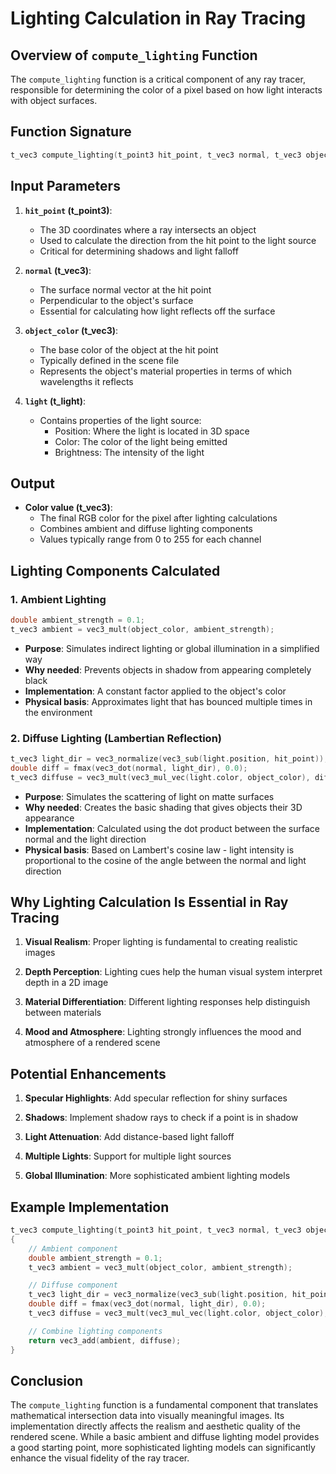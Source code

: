 # Lighting Calculation in Ray Tracing

## Overview of `compute_lighting` Function

The `compute_lighting` function is a critical component of any ray tracer, responsible for determining the color of a pixel based on how light interacts with object surfaces.

## Function Signature

```c
t_vec3 compute_lighting(t_point3 hit_point, t_vec3 normal, t_vec3 object_color, t_light light);
```

## Input Parameters

1. **`hit_point` (t_point3)**:
   - The 3D coordinates where a ray intersects an object
   - Used to calculate the direction from the hit point to the light source
   - Critical for determining shadows and light falloff

2. **`normal` (t_vec3)**:
   - The surface normal vector at the hit point
   - Perpendicular to the object's surface
   - Essential for calculating how light reflects off the surface

3. **`object_color` (t_vec3)**:
   - The base color of the object at the hit point
   - Typically defined in the scene file
   - Represents the object's material properties in terms of which wavelengths it reflects

4. **`light` (t_light)**:
   - Contains properties of the light source:
     - Position: Where the light is located in 3D space
     - Color: The color of the light being emitted
     - Brightness: The intensity of the light

## Output

- **Color value (t_vec3)**:
   - The final RGB color for the pixel after lighting calculations
   - Combines ambient and diffuse lighting components
   - Values typically range from 0 to 255 for each channel

## Lighting Components Calculated

### 1. Ambient Lighting

```c
double ambient_strength = 0.1;
t_vec3 ambient = vec3_mult(object_color, ambient_strength);
```

- **Purpose**: Simulates indirect lighting or global illumination in a simplified way
- **Why needed**: Prevents objects in shadow from appearing completely black
- **Implementation**: A constant factor applied to the object's color
- **Physical basis**: Approximates light that has bounced multiple times in the environment

### 2. Diffuse Lighting (Lambertian Reflection)

```c
t_vec3 light_dir = vec3_normalize(vec3_sub(light.position, hit_point));
double diff = fmax(vec3_dot(normal, light_dir), 0.0);
t_vec3 diffuse = vec3_mult(vec3_mul_vec(light.color, object_color), diff);
```

- **Purpose**: Simulates the scattering of light on matte surfaces
- **Why needed**: Creates the basic shading that gives objects their 3D appearance
- **Implementation**: Calculated using the dot product between the surface normal and the light direction
- **Physical basis**: Based on Lambert's cosine law - light intensity is proportional to the cosine of the angle between the normal and light direction

## Why Lighting Calculation Is Essential in Ray Tracing

1. **Visual Realism**: Proper lighting is fundamental to creating realistic images
   
2. **Depth Perception**: Lighting cues help the human visual system interpret depth in a 2D image
   
3. **Material Differentiation**: Different lighting responses help distinguish between materials
   
4. **Mood and Atmosphere**: Lighting strongly influences the mood and atmosphere of a rendered scene

## Potential Enhancements

1. **Specular Highlights**: Add specular reflection for shiny surfaces
   
2. **Shadows**: Implement shadow rays to check if a point is in shadow
   
3. **Light Attenuation**: Add distance-based light falloff
   
4. **Multiple Lights**: Support for multiple light sources
   
5. **Global Illumination**: More sophisticated ambient lighting models

## Example Implementation

```c
t_vec3 compute_lighting(t_point3 hit_point, t_vec3 normal, t_vec3 object_color, t_light light)
{
    // Ambient component
    double ambient_strength = 0.1;
    t_vec3 ambient = vec3_mult(object_color, ambient_strength);

    // Diffuse component
    t_vec3 light_dir = vec3_normalize(vec3_sub(light.position, hit_point));
    double diff = fmax(vec3_dot(normal, light_dir), 0.0);
    t_vec3 diffuse = vec3_mult(vec3_mul_vec(light.color, object_color), diff);

    // Combine lighting components
    return vec3_add(ambient, diffuse);
}
```

## Conclusion

The `compute_lighting` function is a fundamental component that translates mathematical intersection data into visually meaningful images. Its implementation directly affects the realism and aesthetic quality of the rendered scene. While a basic ambient and diffuse lighting model provides a good starting point, more sophisticated lighting models can significantly enhance the visual fidelity of the ray tracer.
